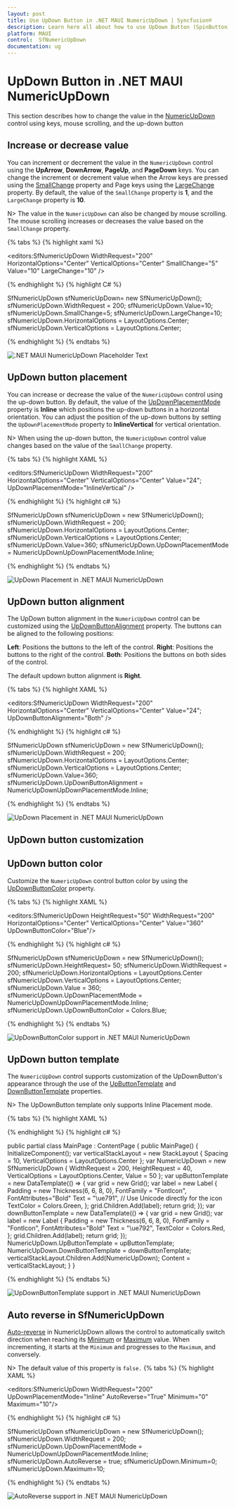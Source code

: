 ```yaml
---
layout: post
title: Use UpDown Button in .NET MAUI NumericUpDown | Syncfusion®
description: Learn here all about how to use UpDown Button (SpinButton) in Syncfusion® .NET MAUI NumericUpDown (SfNumericUpDown) control and more.
platform: MAUI
control:  SfNumericUpDown
documentation: ug
---
```


# UpDown Button in .NET MAUI NumericUpDown

This section describes how to change the value in the [NumericUpDown](https://help.syncfusion.com/cr/maui-toolkit/Syncfusion.Maui.Toolkit.NumericUpDown.SfNumericUpDown.html) control using keys, mouse scrolling, and the up-down button

## Increase or decrease value

You can increment or decrement the value in the `NumericUpDown` control using the **UpArrow**, **DownArrow**, **PageUp**, and **PageDown** keys. You can change the increment or decrement value when the Arrow keys are pressed using the [SmallChange](https://help.syncfusion.com/cr/maui-toolkit/Syncfusion.Maui.Toolkit.NumericUpDown.SfNumericUpDown.html#Syncfusion_Maui_Toolkit_NumericUpDown_SfNumericUpDown_SmallChange) property and Page keys using the [LargeChange](https://help.syncfusion.com/cr/maui-toolkit/Syncfusion.Maui.Toolkit.NumericUpDown.SfNumericUpDown.html#Syncfusion_Maui_Toolkit_NumericUpDown_SfNumericUpDown_Large) property. By default, the value of the `SmallChange` property is **1**, and the `LargeChange` property is **10**. 

N> The value in the `NumericUpDown` can also be changed by mouse scrolling. The mouse scrolling increases or decreases the value based on the `SmallChange` property.

{% tabs %}
{% highlight xaml %}

<editors:SfNumericUpDown WidthRequest="200" 
                         HorizontalOptions="Center"
                         VerticalOptions="Center" 
                         SmallChange="5"
                         Value="10"
                         LargeChange="10" />

{% endhighlight %}
{% highlight C# %}

SfNumericUpDown sfNumericUpDown= new SfNumericUpDown();
sfNumericUpDown.WidthRequest = 200;
sfNumericUpDown.Value=10;
sfNumericUpDown.SmallChange=5;
sfNumericUpDown.LargeChange=10;
sfNumericUpDown.HorizontalOptions = LayoutOptions.Center;
sfNumericUpDown.VerticalOptions = LayoutOptions.Center;

{% endhighlight %}
{% endtabs %}

![.NET MAUI NumericUpDown Placeholder Text](UpDownButton_images/valuechange-bykeys.gif)

## UpDown button placement

You can increase or decrease the value of the `NumericUpDown` control using the up-down button. By default, the value of the [UpDownPlacementMode](https://help.syncfusion.com/cr/maui-toolkit/Syncfusion.Maui.Toolkit.NumericUpDown.SfNumericUpDown.html#Syncfusion_Maui_Toolkit_NumericUpDown_SfNumericUpDown_UpDownPlacementMode) property is **Inline** which positions the up-down buttons in a horizontal orientation. You can adjust the position of the up-down buttons by setting the `UpDownPlacementMode` property to **InlineVertical** for vertical orientation.

N> When using the up-down button, the `NumericUpDown` control value changes based on the value of the `SmallChange` property.

{% tabs %}
{% highlight XAML %}

<editors:SfNumericUpDown WidthRequest="200"
                         HorizontalOptions="Center"
                         VerticalOptions="Center"
                         Value="24";
                         UpDownPlacementMode="InlineVertical" />
                     
{% endhighlight %}
{% highlight c# %}

SfNumericUpDown sfNumericUpDown = new SfNumericUpDown();
sfNumericUpDown.WidthRequest = 200;
sfNumericUpDown.HorizontalOptions = LayoutOptions.Center;
sfNumericUpDown.VerticalOptions = LayoutOptions.Center;
sfNumericUpDown.Value=360;
sfNumericUpDown.UpDownPlacementMode = NumericUpDownUpDownPlacementMode.Inline;

{% endhighlight %}
{% endtabs %}

![UpDown Placement in .NET MAUI NumericUpDown](UpDownButton_images/UpDownButtonPlacement.png)

## UpDown button alignment

The UpDown button alignment in the `NumericUpDown` control can be customized using the [UpDownButtonAlignment](https://help.syncfusion.com/cr/maui-toolkit/Syncfusion.Maui.Toolkit.NumericUpDown.SfNumericUpDown.html#Syncfusion_Maui_Toolkit_NumericUpDown_SfNumericUpDown_UpDownButtonAlignment) property. The buttons can be aligned to the following positions:

**Left**: Positions the buttons to the left of the control. 
**Right**: Positions the buttons to the right of the control. 
**Both**: Positions the buttons on both sides of the control. 

The default updown button alignment is **Right**.

{% tabs %}
{% highlight XAML %}

<editors:SfNumericUpDown WidthRequest="200"
                         HorizontalOptions="Center"
                         VerticalOptions="Center"
                         Value="24";
                         UpDownButtonAlignment="Both" />
                     
{% endhighlight %}
{% highlight c# %}

SfNumericUpDown sfNumericUpDown = new SfNumericUpDown();
sfNumericUpDown.WidthRequest = 200;
sfNumericUpDown.HorizontalOptions = LayoutOptions.Center;
sfNumericUpDown.VerticalOptions = LayoutOptions.Center;
sfNumericUpDown.Value=360;
sfNumericUpDown.UpDownButtonAlignment = NumericUpDownUpDownPlacementMode.Inline;

{% endhighlight %}
{% endtabs %}

![UpDown Placement in .NET MAUI NumericUpDown](UpDownButton_images/upDownButtonAlignment.png)

## UpDown button customization

## UpDown button color

Customize the `NumericUpDown` control button color by using the [UpDownButtonColor](https://help.syncfusion.com/cr/maui-toolkit/Syncfusion.Maui.Toolkit.NumericUpDown.SfNumericUpDown.html#Syncfusion_Maui_Toolkit_NumericUpDown_SfNumericUpDown_UpDownButtonColor) property.

{% tabs %}
{% highlight XAML %}

<editors:SfNumericUpDown HeightRequest="50"
                         WidthRequest="200"
                         HorizontalOptions="Center"
                         VerticalOptions="Center"
                         Value="360"
                         UpDownButtonColor="Blue"/>
                     
{% endhighlight %}
{% highlight c# %}

SfNumericUpDown sfNumericUpDown = new SfNumericUpDown();
sfNumericUpDown.HeightRequest= 50;
sfNumericUpDown.WidthRequest = 200;
sfNumericUpDown.HorizontalOptions = LayoutOptions.Center
sfNumericUpDown.VerticalOptions = LayoutOptions.Center;
sfNumericUpDown.Value = 360;
sfNumericUpDown.UpDownPlacementMode = NumericUpDownUpDownPlacementMode.Inline;
sfNumericUpDown.UpDownButtonColor = Colors.Blue;

{% endhighlight %}
{% endtabs %}

![UpDownButtonColor support in .NET MAUI NumericUpDown](UpDownButton_images/UpDownButtonColor.png)

## UpDown button template

The `NumericUpDown` control supports customization of the UpDownButton's appearance through the use of the [UpButtonTemplate](https://help.syncfusion.com/cr/maui-toolkit/Syncfusion.Maui.Toolkit.NumericUpDown.SfNumericUpDown.html#Syncfusion_Maui_Toolkit_NumericUpDown_SfNumericUpDown_UpButtonTemplate) and [DownButtonTemplate](https://help.syncfusion.com/cr/maui-toolkit/Syncfusion.Maui.Toolkit.NumericUpDown.SfNumericUpDown.html#Syncfusion_Maui_Toolkit_NumericUpDown_SfNumericUpDown_DownButtonTemplate) properties.

N> The UpDownButton template only supports Inline Placement mode.

{% tabs %}
{% highlight XAML %}

<VerticalStackLayout Spacing="10" VerticalOptions="Center">
    <editors:SfNumericUpDown x:Name="NumericUpDown"
                             WidthRequest="200"
                             HeightRequest="40" 
                             VerticalOptions="Center"
                             Value="50">
        <editors:SfNumericUpDown.UpButtonTemplate>
            <DataTemplate>
                <Grid>
                    <Label  Text="&#8593;" 
                            FontFamily="FontIcon"  
                            FontAttributes="Bold" 
                            Padding="6,6,8,0" 
                            TextColor="Green" />
                </Grid>
            </DataTemplate>
        </editors:SfNumericUpDown.UpButtonTemplate>
        <editors:SfNumericUpDown.DownButtonTemplate>
            <DataTemplate>
                <Grid>
                    <Label  Text="&#8595;" 
                            FontFamily="FontIcon"  
                            FontAttributes="Bold" 
                            Padding="6,6,8,0" 
                            TextColor="Red" />
                </Grid>
            </DataTemplate>
        </editors:SfNumericUpDown.DownButtonTemplate>
    </editors:SfNumericUpDown>
</VerticalStackLayout>
                     
{% endhighlight %}
{% highlight c# %}

 public partial class MainPage : ContentPage
 {
     public MainPage()
     {
         InitializeComponent();
         var verticalStackLayout = new StackLayout
         {
             Spacing = 10,
             VerticalOptions = LayoutOptions.Center
         };
         var NumericUpDown = new SfNumericUpDown
         {
             WidthRequest = 200,
             HeightRequest = 40,
             VerticalOptions = LayoutOptions.Center,
             Value = 50
         };
         var upButtonTemplate = new DataTemplate(() =>
         {
             var grid = new Grid();
             var label = new Label
             {
                 Padding = new Thickness(6, 6, 8, 0),
                 FontFamily = "FontIcon",
                 FontAttributes="Bold" 
                 Text = "\ue791", // Use Unicode directly for the icon
                 TextColor = Colors.Green,
             };
             grid.Children.Add(label);
             return grid;
         });
         var downButtonTemplate = new DataTemplate(() =>
         {
             var grid = new Grid();
             var label = new Label
             {
                 Padding = new Thickness(6, 6, 8, 0),
                 FontFamily = "FontIcon",
                 FontAttributes="Bold" 
                 Text = "\ue792",
                 TextColor = Colors.Red,
             };
             grid.Children.Add(label);
             return grid;
         });
         NumericUpDown.UpButtonTemplate = upButtonTemplate;
         NumericUpDown.DownButtonTemplate = downButtonTemplate;
         verticalStackLayout.Children.Add(NumericUpDown);
         Content = verticalStackLayout;
     }
 }

{% endhighlight %}
{% endtabs %}

![UpDownButtonTemplate support in .NET MAUI NumericUpDown](UpDownButton_images/UpDownButtonTemplate.png)

## Auto reverse in SfNumericUpDown

[Auto-reverse](https://help.syncfusion.com/cr/maui-toolkit/Syncfusion.Maui.Toolkit.NumericUpDown.SfNumericUpDown.html#Syncfusion_Maui_Toolkit_NumericUpDown_SfNumericUpDown_AutoReverse) in NumericUpDown allows the control to automatically switch direction when reaching its [Minimum](https://help.syncfusion.com/cr/maui-toolkit/Syncfusion.Maui.Toolkit.NumericEntry.SfNumericEntry.html#Syncfusion_Maui_Toolkit_NumericEntry_SfNumericEntry_Minimum) or [Maximum](https://help.syncfusion.com/cr/maui-toolkit/Syncfusion.Maui.Toolkit.NumericEntry.SfNumericEntry.html#Syncfusion_Maui_Toolkit_NumericEntry_SfNumericEntry_Maximum) value. When incrementing, it starts at the `Minimum` and progresses to the `Maximum`, and conversely.

N> The default value of this property is `false.`
{% tabs %}
{% highlight XAML %}

<editors:SfNumericUpDown WidthRequest="200"
                        UpDownPlacementMode="Inline"
                        AutoReverse="True"
                        Minimum="0"
                        Maximum="10"/>
                        
                     
{% endhighlight %}
{% highlight c# %}

SfNumericUpDown sfNumericUpDown = new SfNumericUpDown();
sfNumericUpDown.WidthRequest = 200;
sfNumericUpDown.UpDownPlacementMode = NumericUpDownUpDownPlacementMode.Inline;
sfNumericUpDown.AutoReverse = true;
sfNumericUpDown.Minimum=0;
sfNumericUpDown.Maximum=10;

{% endhighlight %}
{% endtabs %}

![AutoReverse support in .NET MAUI NumericUpDown](UpDownButton_images/AutoReverseSupport.gif)

